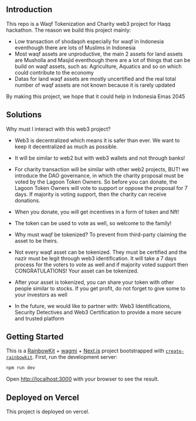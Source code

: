 ## Introduction
This repo is a Waqf Tokenization and Charity web3 project for Haqq hackathon.
The reason we build this project mainly:
  - Low transaction of shodaqoh especially for waqf in Indonesia eventhough there are lots of Muslims in Indonesia
  - Most waqf assets are unproductive, the main 2 assets for land assets are Musholla and Masjid eventhough there are a lot of things that can be build on waqf assets, such as: Agriculture, Aquatics and so on which could contribute to the economy
  - Datas for land waqf assets are mostly uncertified and the real total number of waqf assets are not known because it is rarely updated

By making this project, we hope that it could help in Indonesia Emas 2045

## Solutions
Why must I interact with this web3 project?
- Web3 is decentralized which means it is safer than ever. We want to keep it decentralized as much as possible.
- It will be similar to web2 but with web3 wallets and not through banks!
  
- For charity transaction will be similar with other web2 projects, BUT! we introduce the DAO governance, in which the charity proposal must be voted by the Lagoon Token Owners. So before you can donate, the Lagoon Token Owners will vote to support or oppose the proposal for 7 days. If majority is voting support, then the charity can receive donations.
- When you donate, you will get incentives in a form of token and Nft!
- The token can be used to vote as well, so welcome to the family!
  
- Why must waqf be tokenized? To prevent from third-party claiming the asset to be theirs.
- Not every waqf asset can be tokenized. They must be certified and the nazir must be legit through web3 identification. It will take a 7 days process for the voters to vote as well and if majority voted support then CONGRATULATIONS! Your asset can be tokenized.
- After your asset is tokenized, you can share your token with other people similar to stocks. If you get profit, do not forget to give some to your investors as well
  
- In the future, we would like to partner with: Web3 Identifications, Security Detectives and Web3 Certification to provide a more secure and trusted platform

## Getting Started
This is a [RainbowKit](https://rainbowkit.com) + [wagmi](https://wagmi.sh) + [Next.js](https://nextjs.org/) project bootstrapped with [`create-rainbowkit`](/packages/create-rainbowkit).
First, run the development server:

```bash
npm run dev
```

Open [http://localhost:3000](http://localhost:3000) with your browser to see the result.

## Deployed on Vercel
This project is deployed on vercel.
